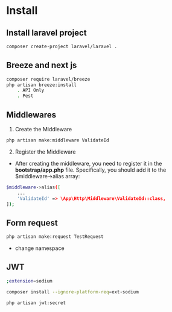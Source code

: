 # Install 
## Install laravel project
```bash
composer create-project laravel/laravel .
```

## Breeze and next js
```bash
composer require laravel/breeze
php artisan breeze:install
    . API Only
    . Pest
```


## Middlewares

1. Create the Middleware

```bash
php artisan make:middleware ValidateId
```

2. Register the Middleware
- After creating the middleware, you need to register it in the **bootstrap/app.php** file. Specifically, you should add it to the $middleware->alias array:

```bash
$middleware->alias([
    ...
    'ValidateId' => \App\Http\Middleware\ValidateId::class,
]);
```


## Form request
```bash
php artisan make:request TestRequest
```
- change namespace


## JWT

```bash
;extension=sodium

composer install --ignore-platform-req=ext-sodium

php artisan jwt:secret

```

